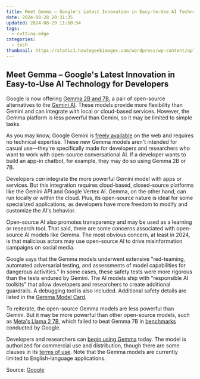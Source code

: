 ```yaml
---
title: Meet Gemma – Google's Latest Innovation in Easy-to-Use AI Technology for Developers
date: 2024-08-28 20:31:35
updated: 2024-08-29 11:50:54
tags:
  - cutting-edge
categories:
  - tech
thumbnail: https://static1.howtogeekimages.com/wordpress/wp-content/uploads/2024/02/23.jpg
---
```


## Meet Gemma – Google's Latest Innovation in Easy-to-Use AI Technology for Developers

Google is now offering [Gemma 2B and 7B](https://blog.google/technology/developers/gemma-open-models/), a pair of open-source alternatives to the [Gemini AI](https://location-social.techidaily.com/does-find-my-friends-work-on-vivo-x90s-drfone-by-drfone-virtual-android/). These models provide more flexibility than Gemini and can integrate with local or cloud-based services. However, the Gemma platform is less powerful than Gemini, so it may be limited to simple tasks.

 As you may know, Google Gemini is [freely available](http://gemini.google.com) on the web and requires no technical expertise. These new Gemma models aren't intended for casual use—they're specifically made for developers and researchers who want to work with open-source conversational AI. If a developer wants to build an app-in chatbot, for example, they may do so using Gemma 2B or 7B.

 Developers _can_ integrate the more powerful Gemini model with apps or services. But this integration requires cloud-based, closed-source platforms like the Gemini API and Google Vertex AI. Gemma, on the other hand, can run locally _or_ within the cloud. Plus, its open-source nature is ideal for some specialized applications, as developers have more freedom to modify and customize the AI's behavior.

 Open-source AI also promotes transparency and may be used as a learning or research tool. That said, there are some concerns associated with open-source AI models like Gemma. The most obvious concern, at least in 2024, is that malicious actors may use open-source AI to drive misinformation campaigns on social media.

 Google says that the Gemma models underwent extensive "red-teaming, automated adversarial testing, and assessments of model capabilities for dangerous activities." In some cases, these safety tests were more rigorous than the tests endured by Gemini. The AI models ship with "responsible AI toolkits" that allow developers and researchers to create additional guardrails. A debugging tool is also included. Additional safety details are listed in the [Gemma Model Card](https://www.kaggle.com/models/google/gemma).

 To reiterate, the open-source Gemma models are less powerful than Gemini. But it may be more powerful than other open-source models, such as [Meta's Llama 2 7B](https://hardware-updates.techidaily.com/1723262287644-gamers-with-intel-13th-or-14th-gen-cpus-new-game-update-features-crash-warnings-and-mitigation-steps/), which failed to beat Gemma 7B in [benchmarks](https://storage.googleapis.com/deepmind-media/gemma/gemma-report.pdf) conducted by Google.

 Developers and researchers can [begin using Gemma](https://ai.google.dev/gemma) today. The model is authorized for commercial use and distribution, though there are some clauses in its [terms of use](https://www.kaggle.com/models/google/gemma/license/consent). Note that the Gemma models are currently limited to English-language applications.

 Source: [Google](https://blog.google/technology/developers/gemma-open-models/)

<ins class="adsbygoogle"
     style="display:block"
     data-ad-format="autorelaxed"
     data-ad-client="ca-pub-7571918770474297"
     data-ad-slot="1223367746"></ins>



<ins class="adsbygoogle"
     style="display:block"
     data-ad-client="ca-pub-7571918770474297"
     data-ad-slot="8358498916"
     data-ad-format="auto"
     data-full-width-responsive="true"></ins>
